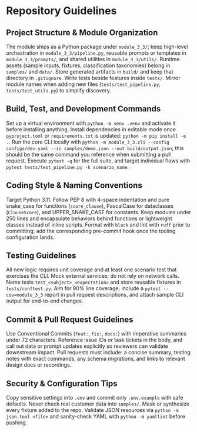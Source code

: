 ﻿# Repository Guidelines

## Project Structure & Module Organization
The module ships as a Python package under `module_3_3/`; keep high-level orchestration in `module_3_3/pipeline.py`, reusable prompts or templates in `module_3_3/prompts/`, and shared utilities in `module_3_3/utils/`.
Runtime assets (sample inputs, fixtures, classification taxonomies) belong in `samples/` and `data/`. Store generated artifacts in `build/` and keep that directory in `.gitignore`.
Write tests beside features inside `tests/`. Mirror module names when adding new files (`tests/test_pipeline.py`, `tests/test_utils.py`) to simplify discovery.

## Build, Test, and Development Commands
Set up a virtual environment with `python -m venv .venv` and activate it before installing anything.
Install dependencies in editable mode once `pyproject.toml` or `requirements.txt` is updated: `python -m pip install -e .`.
Run the core CLI locally with `python -m module_3_3.cli --config configs/dev.yaml --in samples/demo.json --out build/output.json`; this should be the same command you reference when submitting a pull request.
Execute `pytest -q` for the full suite, and target individual flows with `pytest tests/test_pipeline.py -k scenario_name`.

## Coding Style & Naming Conventions
Target Python 3.11. Follow PEP 8 with 4-space indentation and pure snake_case for functions (`score_clause`), PascalCase for dataclasses (`ClauseScore`), and UPPER_SNAKE_CASE for constants.
Keep modules under 250 lines and encapsulate behaviors behind functions or lightweight classes instead of inline scripts.
Format with `black` and lint with `ruff` prior to committing; add the corresponding pre-commit hook once the tooling configuration lands.

## Testing Guidelines
All new logic requires unit coverage and at least one scenario test that exercises the CLI. Mock external services; do not rely on network calls.
Name tests `test_<subject>_<expectation>` and store reusable fixtures in `tests/conftest.py`.
Aim for 90% line coverage; include a `pytest --cov=module_3_3` report in pull request descriptions, and attach sample CLI output for end-to-end changes.

## Commit & Pull Request Guidelines
Use Conventional Commits (`feat:`, `fix:`, `docs:`) with imperative summaries under 72 characters.
Reference issue IDs or task tickets in the body, and call out data or prompt updates explicitly so reviewers can validate downstream impact.
Pull requests must include: a concise summary, testing notes with exact commands, any schema migrations, and links to relevant design docs or recordings.

## Security & Configuration Tips
Copy sensitive settings into `.env` and commit only `.env.example` with safe defaults.
Never check real customer data into `samples/`. Mask or synthesize every fixture added to the repo.
Validate JSON resources via `python -m json.tool <file>` and sanity-check YAML with `python -m yamllint` before pushing.

